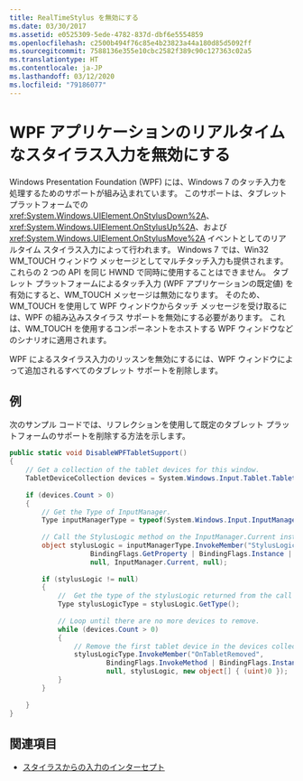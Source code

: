```yaml
---
title: RealTimeStylus を無効にする
ms.date: 03/30/2017
ms.assetid: e0525309-5ede-4782-837d-dbf6e5554859
ms.openlocfilehash: c2500b494f76c85e4b23823a44a180d85d5092ff
ms.sourcegitcommit: 7588136e355e10cbc2582f389c90c127363c02a5
ms.translationtype: HT
ms.contentlocale: ja-JP
ms.lasthandoff: 03/12/2020
ms.locfileid: "79186077"
---
```

# <a name="disable-the-realtimestylus-for-wpf-applications"></a>WPF アプリケーションのリアルタイムなスタイラス入力を無効にする

Windows Presentation Foundation (WPF) には、Windows 7 のタッチ入力を処理するためのサポートが組み込まれています。 このサポートは、タブレット プラットフォームでの <xref:System.Windows.UIElement.OnStylusDown%2A>、<xref:System.Windows.UIElement.OnStylusUp%2A>、および <xref:System.Windows.UIElement.OnStylusMove%2A> イベントとしてのリアルタイム スタイラス入力によって行われます。 Windows 7 では、Win32 WM_TOUCH ウィンドウ メッセージとしてマルチタッチ入力も提供されます。 これらの 2 つの API を同じ HWND で同時に使用することはできません。 タブレット プラットフォームによるタッチ入力 (WPF アプリケーションの既定値) を有効にすると、WM_TOUCH メッセージは無効になります。 そのため、WM_TOUCH を使用して WPF ウィンドウからタッチ メッセージを受け取るには、WPF の組み込みスタイラス サポートを無効にする必要があります。 これは、WM_TOUCH を使用するコンポーネントをホストする WPF ウィンドウなどのシナリオに適用されます。  
  
 WPF によるスタイラス入力のリッスンを無効にするには、WPF ウィンドウによって追加されるすべてのタブレット サポートを削除します。  
  
## <a name="example"></a>例  
 次のサンプル コードでは、リフレクションを使用して既定のタブレット プラットフォームのサポートを削除する方法を示します。  
  
```csharp  
public static void DisableWPFTabletSupport()  
{  
    // Get a collection of the tablet devices for this window.
    TabletDeviceCollection devices = System.Windows.Input.Tablet.TabletDevices;  
  
    if (devices.Count > 0)  
    {
        // Get the Type of InputManager.  
        Type inputManagerType = typeof(System.Windows.Input.InputManager);  
  
        // Call the StylusLogic method on the InputManager.Current instance.  
        object stylusLogic = inputManagerType.InvokeMember("StylusLogic",  
                    BindingFlags.GetProperty | BindingFlags.Instance | BindingFlags.NonPublic,  
                    null, InputManager.Current, null);  
  
        if (stylusLogic != null)  
        {  
            //  Get the type of the stylusLogic returned from the call to StylusLogic.  
            Type stylusLogicType = stylusLogic.GetType();  
  
            // Loop until there are no more devices to remove.  
            while (devices.Count > 0)  
            {  
                // Remove the first tablet device in the devices collection.  
                stylusLogicType.InvokeMember("OnTabletRemoved",  
                        BindingFlags.InvokeMethod | BindingFlags.Instance | BindingFlags.NonPublic,  
                        null, stylusLogic, new object[] { (uint)0 });  
            }
        }  
  
    }  
}  
```  
  
## <a name="see-also"></a>関連項目

- [スタイラスからの入力のインターセプト](intercepting-input-from-the-stylus.md)
